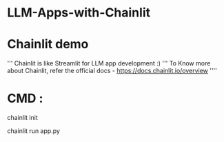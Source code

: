 # LLM-Apps-with-Chainlit

#  Chainlit demo

'''
Chainlit is like Streamlit for LLM app development :)
'''
To Know more about Chainlit, refer the official docs - https://docs.chainlit.io/overview
''''


# CMD :
chainlit init

chainlit run app.py

